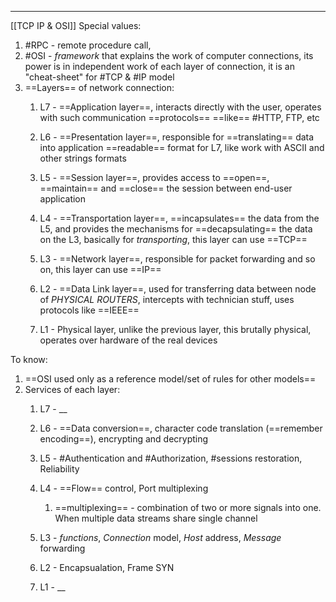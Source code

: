 ***
[[TCP IP & OSI]]
Special values:
1. #RPC - remote procedure call, 
2. #OSI - *framework* that explains the work of computer connections, its power is in independent work of each layer of connection, it is an "cheat-sheet" for #TCP & #IP model
3. ==Layers== of network connection:
	1. L7 - ==Application layer==, interacts directly with the user, operates with such communication ==protocols== ==like== #HTTP, FTP, etc 
	
	2. L6 - ==Presentation layer==, responsible for ==translating== data into application ==readable== format for L7, like work with ASCII and other strings formats 
	
	3. L5 - ==Session layer==,  provides access to ==open==, ==maintain== and ==close== the session between end-user application 
	
	4. L4 - ==Transportation layer==, ==incapsulates== the data from the L5, and provides the mechanisms for ==decapsulating== the data on the L3, basically for *transporting*, this layer can use ==TCP==
	
	5. L3 - ==Network layer==, responsible for packet forwarding and so on, this layer can use ==IP==
	
	6. L2 - ==Data Link layer==, used for transferring data between node of *PHYSICAL ROUTERS*, intercepts with technician stuff, uses protocols like ==IEEE==
	
	7. L1 - Physical layer, unlike the previous layer, this brutally physical, operates over hardware of the real devices 

To know:
1. ==OSI used only as a reference model/set of rules for other models==
2. Services of each layer:
	1. L7 - __
	
	2. L6 - ==Data conversion==, character code translation (==remember encoding==), encrypting and decrypting  
	
	3. L5 - #Authentication and #Authorization, #sessions restoration, Reliability 
	
	4. L4 - ==Flow== control, Port multiplexing 
		1. ==multiplexing== - combination of two or more signals into one. When multiple data streams share single channel 
	
	5. L3 - *functions*, *Connection* model, *Host* address, *Message* forwarding 
	
	6. L2 - Encapsualation, Frame SYN
	
	7. L1 - __
